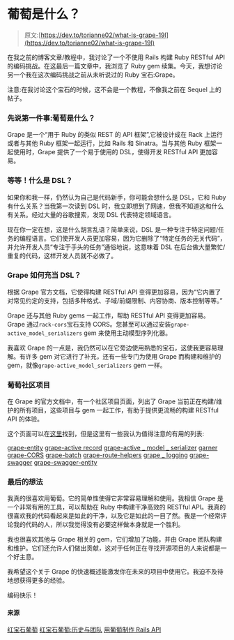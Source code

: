 # 葡萄是什么？

> 原文:[https://dev.to/torianne02/what-is-grape-19l](https://dev.to/torianne02/what-is-grape-19l)

在我之前的博客文章/教程中，我讨论了一个不使用 Rails 构建 Ruby RESTful API 的编码挑战。在这最后一篇文章中，我浏览了 Ruby gem 续集。今天，我想讨论另一个我在这次编码挑战之前从未听说过的 Ruby 宝石:Grape。

注意:在我讨论这个宝石的时候，这不会是一个教程，不像我之前在 Sequel 上的帖子。

### [](#first-things-first-what-is-grape)先说第一件事:葡萄是什么？

Grape 是一个“用于 Ruby 的类似 REST 的 API 框架”,它被设计成在 Rack 上运行或者与其他 Ruby 框架一起运行，比如 Rails 和 Sinatra。当与其他 Ruby 框架一起使用时，Grape 提供了一个易于使用的 DSL，使得开发 RESTful API 更加容易。

### [](#wait-what-is-a-dsl)等等！什么是 DSL？

如果你和我一样，仍然认为自己是代码新手，你可能会想什么是 DSL，它和 Ruby 有什么关系？当我第一次读到 DSL 时，我立即想到了网速，但我不知道这和什么有关系。经过大量的谷歌搜索，发现 DSL 代表特定领域语言。

现在你一定在想，这是什么胡言乱语？简单来说，DSL 是一种专注于特定问题/任务的编程语言。它们使开发人员更加容易，因为它删除了“特定任务的无关代码”，并允许开发人员“专注于手头的任务”通俗地说，这意味着 DSL 在后台做大量繁忙/重复的代码，这样开发人员就不必做了。

### Grape 如何充当 DSL？

根据 Grape 官方文档，它使得构建 RESTful API 变得更加容易，因为“它内置了对常见约定的支持，包括多种格式、子域/前缀限制、内容协商、版本控制等等。”

Grape 还与其他 Ruby gems 一起工作，帮助 RESTful API 变得更加容易。Grape 通过`rack-cors`宝石支持 CORS。您甚至可以通过安装`grape-active_model_serializers` gem 来使用主动模型序列化器。

我喜欢 Grape 的一点是，我仍然可以在它旁边使用熟悉的宝石，这使我更容易理解。有许多 gem 对它进行了补充，还有一些专门为使用 Grape 而构建和维护的 gem，就像`grape-active_model_serializers` gem 一样。

### [](#grape-community-projects)葡萄社区项目

在 Grape 的官方文档中，有一个社区项目页面，列出了 Grape 当前正在构建/维护的所有项目，这些项目与 gem 一起工作，有助于提供更流畅的构建 RESTful API 的体验。

这个页面可以在[这里](http://www.ruby-grape.org/projects/)找到，但是这里有一些我认为值得注意的有用的列表:

[grape-entity](https://github.com/ruby-grape/grape-entity)
[grape-active record](https://github.com/jhollinger/grape-activerecord)
[grape-active _ model _ serializer](https://github.com/ruby-grape/grape-active_model_serializers)
[garner](https://github.com/artsy/garner)
[grape-CORS](https://github.com/adamluzsi/grape-cors)
[grape-batch](https://github.com/c4mprod/grape-batch)
[grape-route-helpers](https://github.com/reprah/grape-route-helpers)
[grape _ logging](https://github.com/aserafin/grape_logging)
[grape-swagger](https://github.com/ruby-grape/grape-swagger)
[grape-swagger-entity](https://github.com/ruby-grape/grape-swagger-entity)

### [](#final-thoughts)最后的想法

我真的很喜欢用葡萄。它的简单性使得它非常容易理解和使用。我相信 Grape 是一个非常有用的工具，可以帮助在 Ruby 中构建干净高效的 RESTful API。我真的很喜欢我的代码看起来是如此的干净，以及它是如此的一目了然。我是一个经常评论我的代码的人，所以我觉得没有必要这样做本身就是一个胜利。

我也很喜欢其他与 Grape 相关的 gem，它们增加了功能，并由 Grape 团队构建和维护。它们还允许人们做出贡献，这对于任何正在寻找开源项目的人来说都是一个好主意。

我希望这个关于 Grape 的快速概述能激发你在未来的项目中使用它。我迫不及待地想获得更多的经验。

编码快乐！

#### [](#sources)来源

[红宝石葡萄](https://github.com/ruby-grape/grape#active-model-serializers)
[红宝石葡萄:历史与团队](http://www.ruby-grape.org/team/)
[用葡萄制作 Rails API](https://www.thegreatcodeadventure.com/making-a-rails-api-with-grap/)
